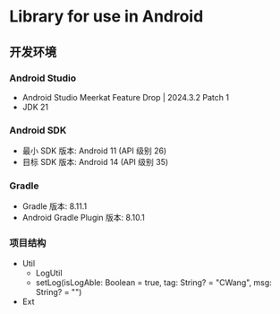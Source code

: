 # Library for use in Android


## 开发环境

### Android Studio

- Android Studio Meerkat Feature Drop | 2024.3.2 Patch 1
- JDK 21

### Android SDK

- 最小 SDK 版本: Android 11 (API 级别 26)
- 目标 SDK 版本: Android 14 (API 级别 35)

### Gradle

- Gradle 版本: 8.11.1
- Android Gradle Plugin 版本: 8.10.1

### 项目结构

- Util
    - LogUtil
    - setLog(isLogAble: Boolean = true, tag: String? = "CWang", msg: String? = "")
- Ext

